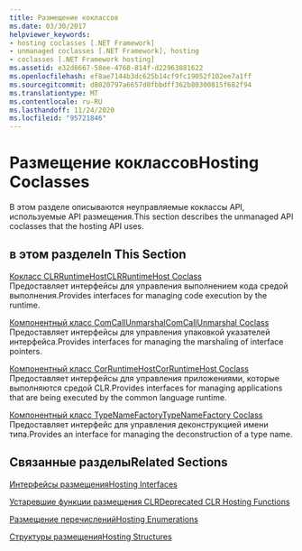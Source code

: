 ```yaml
---
title: Размещение коклассов
ms.date: 03/30/2017
helpviewer_keywords:
- hosting coclasses [.NET Framework]
- unmanaged coclasses [.NET Framework], hosting
- coclasses [.NET Framework hosting]
ms.assetid: e32d8667-58ee-4760-814f-d22963881622
ms.openlocfilehash: ef8ae7144b3dc625b14cf9fc19052f102ee7a1ff
ms.sourcegitcommit: d8020797a6657d0fbbdff362b80300815f682f94
ms.translationtype: MT
ms.contentlocale: ru-RU
ms.lasthandoff: 11/24/2020
ms.locfileid: "95721846"
---
```

# <a name="hosting-coclasses"></a><span data-ttu-id="095eb-102">Размещение коклассов</span><span class="sxs-lookup"><span data-stu-id="095eb-102">Hosting Coclasses</span></span>

<span data-ttu-id="095eb-103">В этом разделе описываются неуправляемые коклассы API, используемые API размещения.</span><span class="sxs-lookup"><span data-stu-id="095eb-103">This section describes the unmanaged API coclasses that the hosting API uses.</span></span>  
  
## <a name="in-this-section"></a><span data-ttu-id="095eb-104">в этом разделе</span><span class="sxs-lookup"><span data-stu-id="095eb-104">In This Section</span></span>  

 [<span data-ttu-id="095eb-105">Кокласс CLRRuntimeHost</span><span class="sxs-lookup"><span data-stu-id="095eb-105">CLRRuntimeHost Coclass</span></span>](clrruntimehost-coclass.md)  
 <span data-ttu-id="095eb-106">Предоставляет интерфейсы для управления выполнением кода средой выполнения.</span><span class="sxs-lookup"><span data-stu-id="095eb-106">Provides interfaces for managing code execution by the runtime.</span></span>  
  
 [<span data-ttu-id="095eb-107">Компонентный класс ComCallUnmarshal</span><span class="sxs-lookup"><span data-stu-id="095eb-107">ComCallUnmarshal Coclass</span></span>](comcallunmarshal-coclass.md)  
 <span data-ttu-id="095eb-108">Предоставляет интерфейсы для управления упаковкой указателей интерфейса.</span><span class="sxs-lookup"><span data-stu-id="095eb-108">Provides interfaces for managing the marshaling of interface pointers.</span></span>  
  
 [<span data-ttu-id="095eb-109">Компонентный класс CorRuntimeHost</span><span class="sxs-lookup"><span data-stu-id="095eb-109">CorRuntimeHost Coclass</span></span>](corruntimehost-coclass.md)  
 <span data-ttu-id="095eb-110">Предоставляет интерфейсы для управления приложениями, которые выполняются средой CLR.</span><span class="sxs-lookup"><span data-stu-id="095eb-110">Provides interfaces for managing applications that are being executed by the common language runtime.</span></span>  
  
 [<span data-ttu-id="095eb-111">Компонентный класс TypeNameFactory</span><span class="sxs-lookup"><span data-stu-id="095eb-111">TypeNameFactory Coclass</span></span>](typenamefactory-coclass.md)  
 <span data-ttu-id="095eb-112">Предоставляет интерфейс для управления деконструкцией имени типа.</span><span class="sxs-lookup"><span data-stu-id="095eb-112">Provides an interface for managing the deconstruction of a type name.</span></span>  
  
## <a name="related-sections"></a><span data-ttu-id="095eb-113">Связанные разделы</span><span class="sxs-lookup"><span data-stu-id="095eb-113">Related Sections</span></span>  

 [<span data-ttu-id="095eb-114">Интерфейсы размещения</span><span class="sxs-lookup"><span data-stu-id="095eb-114">Hosting Interfaces</span></span>](hosting-interfaces.md)  
  
 [<span data-ttu-id="095eb-115">Устаревшие функции размещения CLR</span><span class="sxs-lookup"><span data-stu-id="095eb-115">Deprecated CLR Hosting Functions</span></span>](deprecated-clr-hosting-functions.md)  
  
 [<span data-ttu-id="095eb-116">Размещение перечислений</span><span class="sxs-lookup"><span data-stu-id="095eb-116">Hosting Enumerations</span></span>](hosting-enumerations.md)  
  
 [<span data-ttu-id="095eb-117">Структуры размещения</span><span class="sxs-lookup"><span data-stu-id="095eb-117">Hosting Structures</span></span>](hosting-structures.md)
